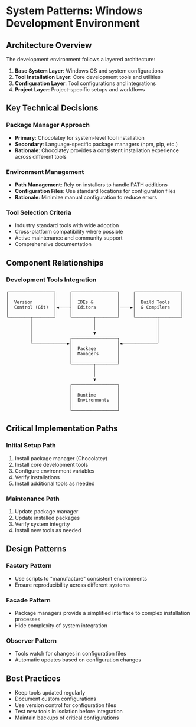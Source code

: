 # System Patterns: Windows Development Environment

## Architecture Overview
The development environment follows a layered architecture:

1. **Base System Layer**: Windows OS and system configurations
2. **Tool Installation Layer**: Core development tools and utilities
3. **Configuration Layer**: Tool configurations and integrations
4. **Project Layer**: Project-specific setups and workflows

## Key Technical Decisions

### Package Manager Approach
- **Primary**: Chocolatey for system-level tool installation
- **Secondary**: Language-specific package managers (npm, pip, etc.)
- **Rationale**: Chocolatey provides a consistent installation experience across different tools

### Environment Management
- **Path Management**: Rely on installers to handle PATH additions
- **Configuration Files**: Use standard locations for configuration files
- **Rationale**: Minimize manual configuration to reduce errors

### Tool Selection Criteria
- Industry standard tools with wide adoption
- Cross-platform compatibility where possible
- Active maintenance and community support
- Comprehensive documentation

## Component Relationships

### Development Tools Integration
```
┌─────────────────┐     ┌─────────────────┐     ┌─────────────────┐
│                 │     │                 │     │                 │
│  Version        │     │  IDEs &         │     │  Build Tools    │
│  Control (Git)  │◄────┤  Editors        │────►│  & Compilers    │
│                 │     │                 │     │                 │
└────────┬────────┘     └────────┬────────┘     └────────┬────────┘
         │                       │                       │
         │                       │                       │
         │                       ▼                       │
         │              ┌─────────────────┐              │
         └─────────────►│                 │◄─────────────┘
                        │  Package        │
                        │  Managers       │
                        │                 │
                        └────────┬────────┘
                                 │
                                 │
                                 ▼
                        ┌─────────────────┐
                        │                 │
                        │  Runtime        │
                        │  Environments   │
                        │                 │
                        └─────────────────┘
```

## Critical Implementation Paths

### Initial Setup Path
1. Install package manager (Chocolatey)
2. Install core development tools
3. Configure environment variables
4. Verify installations
5. Install additional tools as needed

### Maintenance Path
1. Update package manager
2. Update installed packages
3. Verify system integrity
4. Install new tools as needed

## Design Patterns

### Factory Pattern
- Use scripts to "manufacture" consistent environments
- Ensure reproducibility across different systems

### Facade Pattern
- Package managers provide a simplified interface to complex installation processes
- Hide complexity of system integration

### Observer Pattern
- Tools watch for changes in configuration files
- Automatic updates based on configuration changes

## Best Practices
- Keep tools updated regularly
- Document custom configurations
- Use version control for configuration files
- Test new tools in isolation before integration
- Maintain backups of critical configurations

